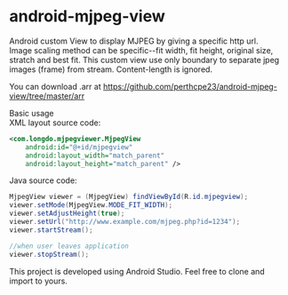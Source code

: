 # android-mjpeg-view
Android custom View to display MJPEG by giving a specific http url.<br/>
Image scaling method can be specific--fit width, fit height, original size, stratch and best fit.
This custom view use only boundary to separate jpeg images (frame) from stream. Content-length is ignored.

You can download .arr at https://github.com/perthcpe23/android-mjpeg-view/tree/master/arr

Basic usage<br/>
XML layout source code:<br/>
````xml
<com.longdo.mjpegviewer.MjpegView
    android:id="@+id/mjpegview"
    android:layout_width="match_parent"
    android:layout_height="match_parent" />
````

Java source code:<br/>
````java
MjpegView viewer = (MjpegView) findViewById(R.id.mjpegview);
viewer.setMode(MjpegView.MODE_FIT_WIDTH);
viewer.setAdjustHeight(true);
viewer.setUrl("http://www.example.com/mjpeg.php?id=1234");
viewer.startStream();

//when user leaves application
viewer.stopStream();
````
		 
This project is developed using Android Studio. Feel free to clone and import to yours.
